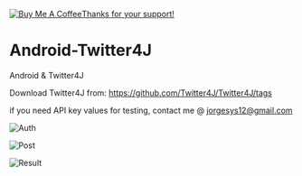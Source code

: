 <a href="https://www.buymeacoffee.com/jorgesys" target="_blank"><img src="https://www.buymeacoffee.com/assets/img/custom_images/orange_img.png" alt="Buy Me A Coffee" style="height: auto !important;width: auto !important;" >Thanks for your support!</a>
# Android-Twitter4J
Android &amp; Twitter4J

Download Twitter4J from: https://github.com/Twitter4J/Twitter4J/tags

if you need API key values for testing, contact me @ jorgesys12@gmail.com

![Auth](https://i.stack.imgur.com/798Xi.png)

![Post](https://i.stack.imgur.com/4Xnf8.png)

![Result](https://i.stack.imgur.com/cxV2A.png)
